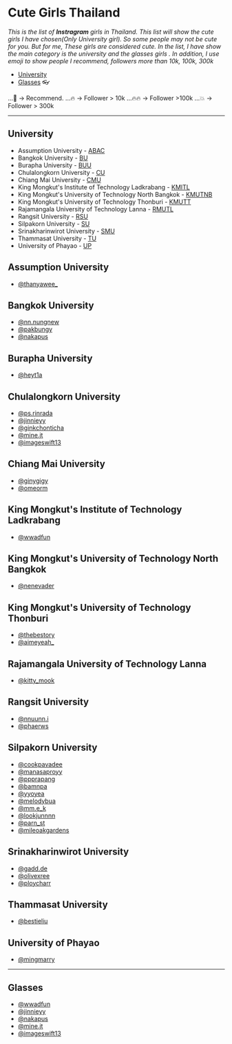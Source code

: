 # Cute Girls Thailand 
_This is the list of **Instragram** girls in Thailand. This list will show the cute girls I have chosen(Only University girl). So some people may not be cute for you. But for me, These girls are considered cute. In the list, I have show the main category is the university and the glasses girls . In addition, I use emoji to show people I recommend, followers more than 10k, 100k, 300k_

- [University](#University)
- [Glasses](#Glasses) :eyeglasses:

...:triangular_flag_on_post: -> Recommend.
...:fire: -> Follower > 10k
...:fire::fire: -> Follower >100k
...:boom: -> Follower > 300k

-----
## University
* Assumption University - [ABAC](#Assumption-University)
* Bangkok University - [BU](#Bangkok-University)
* Burapha University - [BUU](#Burapha-University)
* Chulalongkorn University - [CU](#Chulalongkorn-University)
* Chiang Mai University - [CMU](#Chiang-Mai-University)
* King Mongkut's Institute of Technology Ladkrabang - [KMITL](#King-Mongkut's-Institute-of-Technology-Ladkrabang)
* King Mongkut's University of Technology North Bangkok - [KMUTNB](#King-Mongkut's-University-of-Technology-North-Bangkok)
* King Mongkut's University of Technology Thonburi - [KMUTT](#King-Mongkut's-University-of-Technology-Thonburi)
* Rajamangala University of Technology Lanna - [RMUTL](#Rajamangala-University-of-Technology-Lanna)
* Rangsit University - [RSU](#Rangsit-University)
* Silpakorn University - [SU](#Silpakorn-University)
* Srinakharinwirot University - [SMU](#Srinakharinwirot-University)
* Thammasat University - [TU](#Thammasat-University)
* University of Phayao - [UP](#University-of-Phayao)


## Assumption University
- [@thanyawee_](https://www.instagram.com/thanyawee_/)

## Bangkok University
- [@nn.nungnew](https://www.instagram.com/nn.nungnew/)
- [@pakbungy](https://www.instagram.com/pakbungy/)
- [@nakapus](https://www.instagram.com/nakapus/)

## Burapha University
- [@heyt1a](https://www.instagram.com/heyt1a/)

## Chulalongkorn University
- [@ps.rinrada](https://www.instagram.com/ps.rinrada/)
- [@jinnieyy](https://www.instagram.com/jinnieyy/)
- [@ginkchonticha](https://www.instagram.com/ginkchonticha/)
- [@mine.jt](https://www.instagram.com/mine.jt/)
- [@imageswift13](https://www.instagram.com/imageswift13/)

## Chiang Mai University
- [@ginygigy](https://www.instagram.com/ginygigy/)
- [@omeorm](https://www.instagram.com/omeorm/)

## King Mongkut's Institute of Technology Ladkrabang
- [@wwadfun](https://www.instagram.com/wwadfun/)

## King Mongkut's University of Technology North Bangkok
- [@nenevader](https://www.instagram.com/nenevader/)

## King Mongkut's University of Technology Thonburi
- [@thebestory](https://www.instagram.com/thebestory/)
- [@aimeyeah_](https://www.instagram.com/aimeyeah_/)

## Rajamangala University of Technology Lanna
- [@kitty_mook](https://www.instagram.com/kitty_mook/)

## Rangsit University
- [@nnuunn.i](https://www.instagram.com/nnuunn.i/)
- [@phaerws](https://www.instagram.com/phaerws/)

## Silpakorn University
- [@cookpavadee](https://www.instagram.com/cookpavadee/)
- [@manasaproyy](https://www.instagram.com/manasaproyy/)
- [@ppprapang](https://www.instagram.com/ppprapang/)
- [@bamnpa](https://www.instagram.com/bamnpa/)
- [@yyoyea](https://www.instagram.com/yyoyea/)
- [@melodybua](https://www.instagram.com/melodybua/)
- [@mm.e_k](https://www.instagram.com/mm.e_k/)
- [@lookjunnnn](https://www.instagram.com/lookjunnnn/)
- [@parn_st](https://www.instagram.com/parn_st/)
- [@mileoakgardens](https://www.instagram.com/mileoakgardens/)

## Srinakharinwirot University
- [@gadd.de](https://www.instagram.com/gadd.de/)
- [@olivexree](https://www.instagram.com/olivexree/)
- [@ploycharr](https://www.instagram.com/ploycharr/)

## Thammasat University
- [@bestieliu](https://www.instagram.com/bestieliu/)

## University of Phayao
- [@mingmarry](https://www.instagram.com/mingmarry/)

-----
## Glasses
- [@wwadfun](https://www.instagram.com/wwadfun/)
- [@jinnieyy](https://www.instagram.com/jinnieyy/)
- [@nakapus](https://www.instagram.com/nakapus/)
- [@mine.jt](https://www.instagram.com/mine.jt/)
- [@imageswift13](https://www.instagram.com/imageswift13/)

